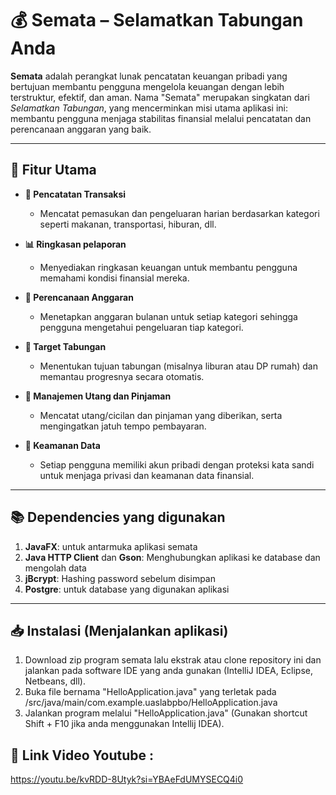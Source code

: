 # 💰 Semata – Selamatkan Tabungan Anda

**Semata** adalah perangkat lunak pencatatan keuangan pribadi yang bertujuan membantu pengguna mengelola keuangan dengan lebih terstruktur, efektif, dan aman. Nama "Semata" merupakan singkatan dari *Selamatkan Tabungan*, yang mencerminkan misi utama aplikasi ini: membantu pengguna menjaga stabilitas finansial melalui pencatatan dan perencanaan anggaran yang baik.

---

## 🚀 Fitur Utama

- **📌 Pencatatan Transaksi**
  - Mencatat pemasukan dan pengeluaran harian berdasarkan kategori seperti makanan, transportasi, hiburan, dll.

- **📊 Ringkasan pelaporan**
  - Menyediakan ringkasan keuangan untuk membantu pengguna memahami kondisi finansial mereka.

- **📅 Perencanaan Anggaran**
  - Menetapkan anggaran bulanan untuk setiap kategori sehingga pengguna mengetahui pengeluaran tiap kategori.

- **🎯 Target Tabungan**
  - Menentukan tujuan tabungan (misalnya liburan atau DP rumah) dan memantau progresnya secara otomatis.

- **📘 Manajemen Utang dan Pinjaman**
  - Mencatat utang/cicilan dan pinjaman yang diberikan, serta mengingatkan jatuh tempo pembayaran.

- **🔐 Keamanan Data**
  - Setiap pengguna memiliki akun pribadi dengan proteksi kata sandi untuk menjaga privasi dan keamanan data finansial.

---

## 📚 Dependencies yang digunakan
1. **JavaFX**: untuk antarmuka aplikasi semata
2. **Java HTTP Client** dan **Gson**: Menghubungkan aplikasi ke database dan mengolah data
3. **jBcrypt**: Hashing password sebelum disimpan
4. **Postgre**: untuk database yang digunakan aplikasi

---

## 📥 Instalasi (Menjalankan aplikasi)
1. Download zip program semata lalu ekstrak atau clone repository ini dan jalankan pada software IDE yang anda gunakan (IntelliJ IDEA, Eclipse, Netbeans, dll).
2. Buka file bernama "HelloApplication.java" yang terletak pada /src/java/main/com.example.uaslabpbo/HelloApplication.java
3. Jalankan program melalui "HelloApplication.java" (Gunakan shortcut Shift + F10 jika anda menggunakan Intellij IDEA).

## 🔗 Link Video Youtube : 

https://youtu.be/kvRDD-8Utyk?si=YBAeFdUMYSECQ4i0


